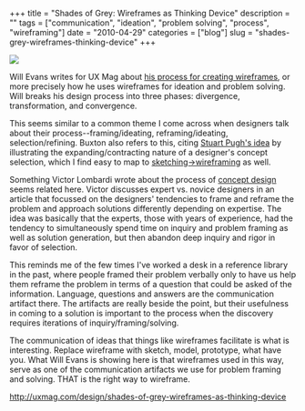 +++
title = "Shades of Grey: Wireframes as Thinking Device"
description = ""
tags = ["communication", "ideation", "problem solving", "process", "wireframing"]
date = "2010-04-29"
categories = ["blog"]
slug = "shades-grey-wireframes-thinking-device"
+++



  <div class="notebook-screenshot"><a href="http://uxmag.com/design/shades-of-grey-wireframes-as-thinking-device"><img src="//media.konigi.com/bluga/wt4bd9eb96aa402_large.jpg"/></a></div><p>Will Evans writes for UX Mag about <a href="http://uxmag.com/design/shades-of-grey-wireframes-as-thinking-device">his process for creating wireframes</a>, or more precisely how he uses wireframes for ideation and problem solving. Will breaks his design process into three phases: divergence, transformation, and convergence.</p>
<p>This seems similar to a common theme I come across when designers talk about their process--framing/ideating, reframing/ideating, selection/refining. Buxton also refers to this, citing <a href="http://www.flickr.com/photos/jibbajabba/4563398985/">Stuart Pugh's idea</a> by illustrating the expanding/contracting nature of a designer's concept selection, which I find easy to map to <a href="http://www.flickr.com/photos/jibbajabba/4564034112/">sketching->wireframing</a> as well. </p>
<p>Something Victor Lombardi wrote about the process of <a href="http://noisebetweenstations.com/personal/weblogs/?p=2214">concept design</a> seems related here. Victor discusses expert vs. novice designers in an article that focussed on the designers' tendencies to frame and reframe the problem and approach solutions differently depending on expertise. The idea was basically that the experts, those with years of experience, had the tendency to simultaneously spend time on inquiry and problem framing as well as solution generation, but then abandon deep inquiry and rigor in favor of selection. </p>
<p>This reminds me of the few times I've worked a desk in a reference library in the past, where people framed their problem verbally only to have us help them reframe the problem in terms of a question that could be asked of the information. Language, questions and answers are the communication artifact there. The artifacts are really beside the point, but their usefulness in coming to a solution is important to the process when the discovery requires iterations of inquiry/framing/solving.</p>
<p>The communication of ideas that things like wireframes facilitate is what is interesting. Replace wireframe with sketch, model, prototype, what have you. What Will Evans is showing here is that wireframes used in this way, serve as one of the communication artifacts we use for problem framing and solving. THAT is the right way to wireframe.</p>
    
  <a href="http://uxmag.com/design/shades-of-grey-wireframes-as-thinking-device">http://uxmag.com/design/shades-of-grey-wireframes-as-thinking-device</a>
